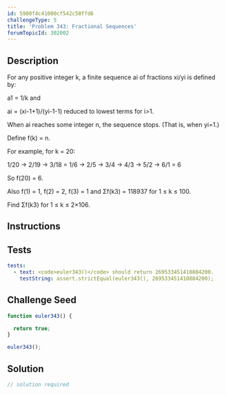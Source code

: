 ```yaml
---
id: 5900f4c41000cf542c50ffd6
challengeType: 5
title: 'Problem 343: Fractional Sequences'
forumTopicId: 302002
---
```


## Description

<section id='description'>

For any positive integer k, a finite sequence ai of fractions xi/yi is defined by:

a1 = 1/k and

ai = (xi-1+1)/(yi-1-1) reduced to lowest terms for i>1.

When ai reaches some integer n, the sequence stops. (That is, when yi=1.)

Define f(k) = n.

For example, for k = 20:

1/20 → 2/19 → 3/18 = 1/6 → 2/5 → 3/4 → 4/3 → 5/2 → 6/1 = 6

So f(20) = 6.

Also f(1) = 1, f(2) = 2, f(3) = 1 and Σf(k3) = 118937 for 1 ≤ k ≤ 100.

Find Σf(k3) for 1 ≤ k ≤ 2×106.

</section>

## Instructions

<section id='instructions'>

</section>

## Tests

<section id='tests'>

```yml
tests:
  - text: <code>euler343()</code> should return 269533451410884200.
    testString: assert.strictEqual(euler343(), 269533451410884200);

```

</section>

## Challenge Seed

<section id='challengeSeed'>

<div id='js-seed'>

```js
function euler343() {

  return true;
}

euler343();
```

</div>

</section>

## Solution

<section id='solution'>

```js
// solution required
```

</section>
